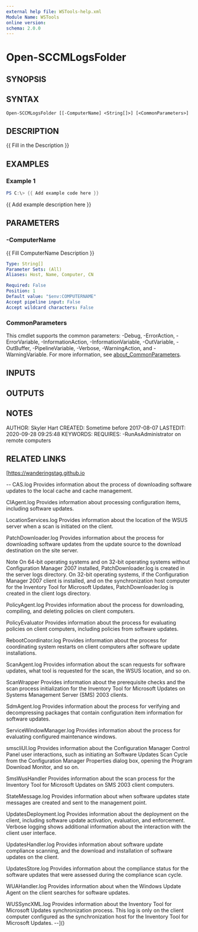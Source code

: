 ```yaml
---
external help file: WSTools-help.xml
Module Name: WSTools
online version:
schema: 2.0.0
---
```


# Open-SCCMLogsFolder

## SYNOPSIS

## SYNTAX

```
Open-SCCMLogsFolder [[-ComputerName] <String[]>] [<CommonParameters>]
```

## DESCRIPTION
{{ Fill in the Description }}

## EXAMPLES

### Example 1
```powershell
PS C:\> {{ Add example code here }}
```

{{ Add example description here }}

## PARAMETERS

### -ComputerName
{{ Fill ComputerName Description }}

```yaml
Type: String[]
Parameter Sets: (All)
Aliases: Host, Name, Computer, CN

Required: False
Position: 1
Default value: "$env:COMPUTERNAME"
Accept pipeline input: False
Accept wildcard characters: False
```

### CommonParameters
This cmdlet supports the common parameters: -Debug, -ErrorAction, -ErrorVariable, -InformationAction, -InformationVariable, -OutVariable, -OutBuffer, -PipelineVariable, -Verbose, -WarningAction, and -WarningVariable. For more information, see [about_CommonParameters](http://go.microsoft.com/fwlink/?LinkID=113216).

## INPUTS

## OUTPUTS

## NOTES
AUTHOR: Skyler Hart
CREATED: Sometime before 2017-08-07
LASTEDIT: 2020-09-28 09:25:48
KEYWORDS:
REQUIRES:
    -RunAsAdministrator on remote computers

## RELATED LINKS

[https://wanderingstag.github.io

--
CAS.log
Provides information about the process of downloading software updates to the local cache and cache management.

CIAgent.log
Provides information about processing configuration items, including software updates.

LocationServices.log
Provides information about the location of the WSUS server when a scan is initiated on the client.

PatchDownloader.log
Provides information about the process for downloading software updates from the update source to the download destination on the site server.

Note
On 64-bit operating systems and on 32-bit operating systems without Configuration Manager 2007 installed, PatchDownloader.log is created in the server logs directory. On 32-bit operating systems, if the Configuration Manager 2007 client is installed, and on the synchronization host computer for the Inventory Tool for Microsoft Updates, PatchDownloader.log is created in the client logs directory.

PolicyAgent.log
Provides information about the process for downloading, compiling, and deleting policies on client computers.

PolicyEvaluator
Provides information about the process for evaluating policies on client computers, including policies from software updates.

RebootCoordinator.log
Provides information about the process for coordinating system restarts on client computers after software update installations.

ScanAgent.log
Provides information about the scan requests for software updates, what tool is requested for the scan, the WSUS location, and so on.

ScanWrapper
Provides information about the prerequisite checks and the scan process initialization for the Inventory Tool for Microsoft Updates on Systems Management Server (SMS) 2003 clients.

SdmAgent.log
Provides information about the process for verifying and decompressing packages that contain configuration item information for software updates.

ServiceWindowManager.log
Provides information about the process for evaluating configured maintenance windows.

smscliUI.log
Provides information about the Configuration Manager Control Panel user interactions, such as initiating an Software Updates Scan Cycle from the Configuration Manager Properties dialog box, opening the Program Download Monitor, and so on.

SmsWusHandler
Provides information about the scan process for the Inventory Tool for Microsoft Updates on SMS 2003 client computers.

StateMessage.log
Provides information about when software updates state messages are created and sent to the management point.

UpdatesDeployment.log
Provides information about the deployment on the client, including software update activation, evaluation, and enforcement. Verbose logging shows additional information about the interaction with the client user interface.

UpdatesHandler.log
Provides information about software update compliance scanning, and the download and installation of software updates on the client.

UpdatesStore.log
Provides information about the compliance status for the software updates that were assessed during the compliance scan cycle.

WUAHandler.log
Provides information about when the Windows Update Agent on the client searches for software updates.

WUSSyncXML.log
Provides information about the Inventory Tool for Microsoft Updates synchronization process.
This log is only on the client computer configured as the synchronization host for the Inventory Tool for Microsoft Updates.
--]()

